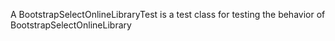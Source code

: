 A BootstrapSelectOnlineLibraryTest is a test class for testing the behavior of BootstrapSelectOnlineLibrary